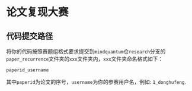 # 论文复现大赛

## 代码提交路径

将你的代码按照赛题组格式要求提交到`mindquantum`仓`research`分支的`paper_recurrence`文件夹的`xxx`文件夹内，`xxx`文件夹命名格式如下：

`paperid_username`

其中`paperid`为论文的序号，`username`为你的参赛用户名，例如: `1_donghufeng`.